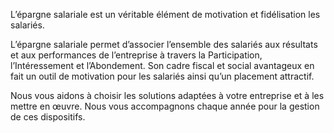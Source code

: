 L’épargne salariale est un véritable élément de motivation et fidélisation les salariés.

L’épargne salariale permet d’associer l’ensemble des salariés aux résultats et aux performances de l’entreprise à travers la Participation, l’Intéressement et l’Abondement. Son cadre fiscal et social avantageux en fait un outil de motivation pour les salariés ainsi qu’un placement attractif.

Nous vous aidons à choisir les solutions adaptées à votre entreprise et à les mettre en œuvre. Nous vous accompagnons chaque année pour la gestion de ces dispositifs.